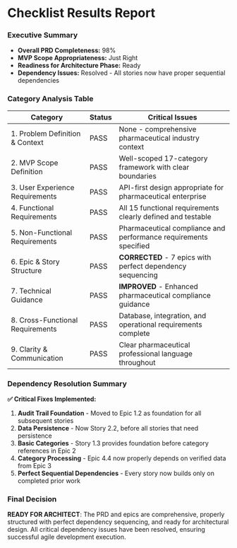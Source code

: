 # Checklist Results Report

### Executive Summary
- **Overall PRD Completeness:** 98%
- **MVP Scope Appropriateness:** Just Right
- **Readiness for Architecture Phase:** Ready
- **Dependency Issues:** Resolved - All stories now have proper sequential dependencies

### Category Analysis Table

| Category                         | Status  | Critical Issues |
| -------------------------------- | ------- | --------------- |
| 1. Problem Definition & Context  | PASS    | None - comprehensive pharmaceutical industry context |
| 2. MVP Scope Definition          | PASS    | Well-scoped 17-category framework with clear boundaries |
| 3. User Experience Requirements  | PASS    | API-first design appropriate for pharmaceutical enterprise |
| 4. Functional Requirements       | PASS    | All 15 functional requirements clearly defined and testable |
| 5. Non-Functional Requirements   | PASS    | Pharmaceutical compliance and performance requirements specified |
| 6. Epic & Story Structure        | PASS    | **CORRECTED** - 7 epics with perfect dependency sequencing |
| 7. Technical Guidance            | PASS    | **IMPROVED** - Enhanced pharmaceutical compliance guidance |
| 8. Cross-Functional Requirements | PASS    | Database, integration, and operational requirements complete |
| 9. Clarity & Communication       | PASS    | Clear pharmaceutical professional language throughout |

### Dependency Resolution Summary

**✅ Critical Fixes Implemented:**
1. **Audit Trail Foundation** - Moved to Epic 1.2 as foundation for all subsequent stories
2. **Data Persistence** - Now Story 2.2, before all stories that need persistence
3. **Basic Categories** - Story 1.3 provides foundation before category references in Epic 2
4. **Category Processing** - Epic 4.4 now properly depends on verified data from Epic 3
5. **Perfect Sequential Dependencies** - Every story now builds only on completed prior work

### Final Decision

**READY FOR ARCHITECT**: The PRD and epics are comprehensive, properly structured with perfect dependency sequencing, and ready for architectural design. All critical dependency issues have been resolved, ensuring successful agile development execution.
